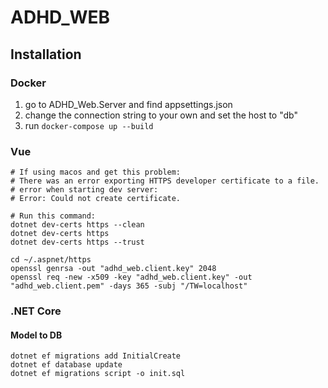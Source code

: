 # ADHD_WEB
## Installation
### Docker
1. go to ADHD_Web.Server and find appsettings.json
2. change the connection string to your own and set the host to "db"
3. run `docker-compose up --build`
### Vue
```
# If using macos and get this problem:
# There was an error exporting HTTPS developer certificate to a file.
# error when starting dev server:
# Error: Could not create certificate.

# Run this command:
dotnet dev-certs https --clean
dotnet dev-certs https
dotnet dev-certs https --trust

cd ~/.aspnet/https
openssl genrsa -out "adhd_web.client.key" 2048
openssl req -new -x509 -key "adhd_web.client.key" -out "adhd_web.client.pem" -days 365 -subj "/TW=localhost"
```

### .NET Core
#### Model to DB
```
dotnet ef migrations add InitialCreate
dotnet ef database update
dotnet ef migrations script -o init.sql
```